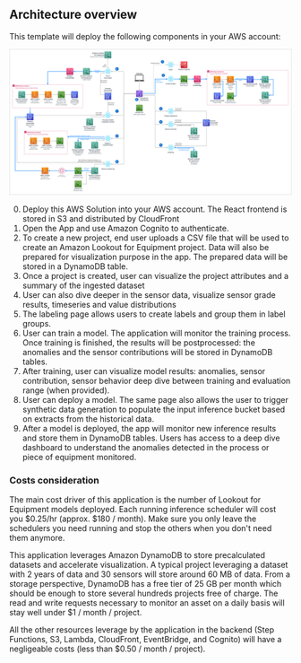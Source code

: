 ## Architecture overview
This template will deploy the following components in your AWS account:

<img src="assets/architecture-diagram-without-legend.png" alt="Architecture diagram" width="1000px" />

0. Deploy this AWS Solution into your AWS account. The React frontend is stored in S3 and distributed by CloudFront
1. Open the App and use Amazon Cognito to authenticate.
2. To create a new project, end user uploads a CSV file that will be used to create an Amazon Lookout for Equipment project. Data will also be prepared for visualization purpose in the app. The prepared data will be stored in a DynamoDB table.
3. Once a project is created, user can visualize the project attributes and a summary of the ingested dataset
4. User can also dive deeper in the sensor data, visualize sensor grade results, timeseries and value distributions
5. The labeling page allows users to create labels and group them in label groups.
6. User can train a model. The application will monitor the training process. Once training is finished, the results will be postprocessed: the anomalies and the sensor contributions will be stored in DynamoDB tables.
7. After training, user can visualize model results: anomalies, sensor contribution, sensor behavior deep dive between training and evaluation range (when provided).
8. User can deploy a model. The same page also allows the user to trigger synthetic data generation to populate the input inference bucket based on extracts from the historical data.
9. After a model is deployed, the app will monitor new inference results and store them in DynamoDB tables. Users has access to a deep dive dashboard to understand the anomalies detected in the process or piece of equipment monitored.

<a name="costs"></a>
### Costs consideration

The main cost driver of this application is the number of Lookout for Equipment models deployed. Each running inference scheduler will cost you $0.25/hr (approx. $180 / month). Make sure you only leave the schedulers you need running and stop the others when you don't need them anymore.

This application leverages Amazon DynamoDB to store precalculated datasets and accelerate visualization. A typical project leveraging a dataset with 2 years of data and 30 sensors will store around 60 MB of data. From a storage perspective, DynamoDB has a free tier of 25 GB per month which should be enough to store several hundreds projects free of charge. The read and write requests necessary to monitor an asset on a daily basis will stay well under $1 / month / project.

All the other resources leverage by the application in the backend (Step Functions, S3, Lambda, CloudFront, EventBridge, and Cognito) will have a negligeable costs (less than $0.50 / month / project).